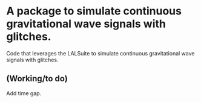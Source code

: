 # A package to simulate continuous gravitational wave signals with glitches.

Code that leverages the LALSuite to simulate continuous gravitational wave signals with glitches.


## (Working/to do)

Add time gap. 
